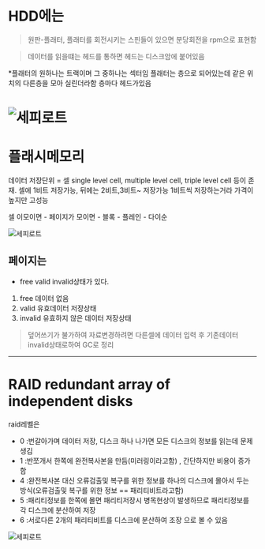 # HDD에는

> 원판-플래터, 플래터를 회전시키는 스핀들이 있으면 분당회전을 rpm으로 표현함


>데이터를 읽을떄는 헤드를 통하면 헤드는 디스크암에 붙어있음

*플래터의 원하나는 트랙이며 그 중하나는 섹터임
플래터는 층으로 되어있는데 같은 위치의 다른층을 모아 실린더라함
층마다 헤드가있음

![세피로트](https://blog.kakaocdn.net/dn/boDDFs/btqCkQhlAsv/GKIvcCTdLKk3CenmyjXAP1/img.png)
===========

# 플래시메모리
데이터 저장단위 = 셀
single level cell, multiple level cell, triple level cell 등이 존재.
셀에 1비트 저장가능, 뒤에는 2비트,3비트~ 저장가능
1비트씩 저장하는거라 가격이 높지만 고성능

셀 이모이면 - 페이지가 모이면 - 블록 - 플레인 - 다이순

![세피로트](https://miro.medium.com/v2/resize:fit:1400/1*NJC5MemzxBUh50nQAoznHw.png)

## 페이지는
-  free valid invalid상태가 있다.

1. free 데이터 없음
2. valid 유효데이터 저장상태
3. invalid 유효하지 않은 데이터 저장상태

> 덮어쓰기가 불가하여 자료변경하려면 다른셀에 데이터 입력 후 기존데이터 invalid상태로하여 GC로 정리

---------------

# RAID redundant array of independent disks

raid레벨은
- 0 :번갈아가며 데이터 저장, 디스크 하나 나가면 모든 디스크의 정보를 읽는데 문제생김
- 1 :반쪼개서 한쪽에 완전복사본을 만듬(미러링이라고함) , 간단하지만 비용이 증가함
- 4 :완전복사본 대신 오류검출및 복구를 위한 정보를 하나의 디스크에 몰아서 두는 방식(오류검출및 복구를 위한 정보 == 패리티비트라고함)
- 5 :패리티정보를 한쪽에 몰면 패리티저장시 병목현상이 발생하므로 패리티정보를 각 디스크에 분산하여 저장
- 6 :서로다른 2개의 패리티비트를 디스크에 분산하여 조장
으로 볼 수 있음

![세피로트](https://wdhg.me/os/disk-management/images/raid-levels.png)